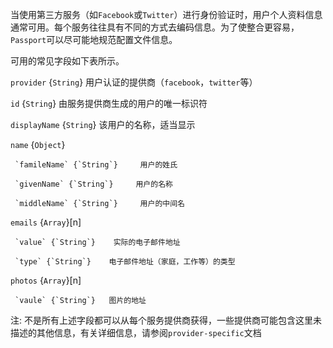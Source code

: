 当使用第三方服务（如`Facebook`或`Twitter`）进行身份验证时，用户个人资料信息通常可用。每个服务往往具有不同的方式去编码信息。为了使整合更容易，`Passport`可以尽可能地规范配置文件信息。

可用的常见字段如下表所示。

`provider` {`String`}    用户认证的提供商（`facebook`，`twitter`等）

`id` {`String`}     由服务提供商生成的用户的唯一标识符

`displayName` {`String`}    该用户的名称，适当显示

`name` {`Object`}

     `famileName` {`String`}     用户的姓氏

     `givenName` {`String`}     用户的名称

     `middleName` {`String`}     用户的中间名

`emails` {`Array`}\[n\]

     `value` {`String`}    实际的电子邮件地址

     `type` {`String`}    电子邮件地址（家庭，工作等）的类型

`photos` {`Array`}\[n\]

     `vaule` {`String`}   图片的地址

注: 不是所有上述字段都可以从每个服务提供商获得，一些提供商可能包含这里未描述的其他信息，有关详细信息，请参阅`provider-specific`文档

